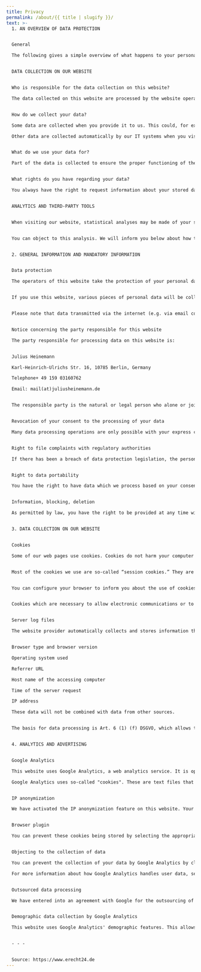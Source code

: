 ```yaml
---
title: Privacy
permalink: /about/{{ title | slugify }}/
text: >-
  1. AN OVERVIEW OF DATA PROTECTION


  General

  The following gives a simple overview of what happens to your personal information when you visit our website. Personal information is any data with which you could be personally identified. Detailed information on the subject of data protection can be found in our privacy policy found below.


  DATA COLLECTION ON OUR WEBSITE


  Who is responsible for the data collection on this website?

  The data collected on this website are processed by the website operator. The operator’s contact details can be found in the website’s required legal notice.


  How do we collect your data?

  Some data are collected when you provide it to us. This could, for example, be data you enter on a contact form.

  Other data are collected automatically by our IT systems when you visit the website. These data are primarily technical data such as the browser and operating system you are using or when you accessed the page. These data are collected automatically as soon as you enter our website.


  What do we use your data for?

  Part of the data is collected to ensure the proper functioning of the website. Other data can be used to analyze how visitors use the site.


  What rights do you have regarding your data?

  You always have the right to request information about your stored data, its origin, its recipients, and the purpose of its collection at no charge. You also have the right to request that it be corrected, blocked, or deleted. You can contact us at any time using the address given in the legal notice if you have further questions about the issue of privacy and data protection. You may also, of course, file a complaint with the competent regulatory authorities.


  ANALYTICS AND THIRD-PARTY TOOLS


  When visiting our website, statistical analyses may be made of your surfing behavior. This happens primarily using cookies and analytics. The analysis of your surfing behavior is usually anonymous, i.e. we will not be able to identify you from this data. You can object to this analysis or prevent it by not using certain tools. Detailed information can be found in the following privacy policy.


  You can object to this analysis. We will inform you below about how to exercise your options in this regard.


  2. GENERAL INFORMATION AND MANDATORY INFORMATION


  Data protection

  The operators of this website take the protection of your personal data very seriously. We treat your personal data as confidential and in accordance with the statutory data protection regulations and this privacy policy.


  If you use this website, various pieces of personal data will be collected. Personal information is any data with which you could be personally identified. This privacy policy explains what information we collect and what we use it for. It also explains how and for what purpose this happens.


  Please note that data transmitted via the internet (e.g. via email communication) may be subject to security breaches. Complete protection of your data from third-party access is not possible.


  Notice concerning the party responsible for this website

  The party responsible for processing data on this website is:


  Julius Heinemann

  Karl-Heinrich-Ulrichs Str. 16, 10785 Berlin, Germany

  Telephone+ 49 159 03160762

  Email: mail(at)juliusheinemann.de


  The responsible party is the natural or legal person who alone or jointly with others decides on the purposes and means of processing personal data (names, email addresses, etc.).


  Revocation of your consent to the processing of your data

  Many data processing operations are only possible with your express consent. You may revoke your consent at any time with future effect. An informal email making this request is sufficient. The data processed before we receive your request may still be legally processed.


  Right to file complaints with regulatory authorities

  If there has been a breach of data protection legislation, the person affected may file a complaint with the competent regulatory authorities. The competent regulatory authority for matters related to data protection legislation is the data protection officer of the German state in which our company is headquartered. A list of data protection officers and their contact details can be found at the following link: https://www.bfdi.bund.de/DE/Infothek/Anschriften_Links/anschriften_links-node.html


  Right to data portability

  You have the right to have data which we process based on your consent or in fulfillment of a contract automatically delivered to yourself or to a third party in a standard, machine-readable format. If you require the direct transfer of data to another responsible party, this will only be done to the extent technically feasible.


  Information, blocking, deletion

  As permitted by law, you have the right to be provided at any time with information free of charge about any of your personal data that is stored as well as its origin, the recipient and the purpose for which it has been processed. You also have the right to have this data corrected, blocked or deleted. You can contact us at any time using the address given in our legal notice if you have further questions on the topic of personal data.


  3. DATA COLLECTION ON OUR WEBSITE


  Cookies

  Some of our web pages use cookies. Cookies do not harm your computer and do not contain any viruses. Cookies help make our website more user-friendly, efficient, and secure. Cookies are small text files that are stored on your computer and saved by your browser.


  Most of the cookies we use are so-called “session cookies.” They are automatically deleted after your visit. Other cookies remain in your device’s memory until you delete them. These cookies make it possible to recognize your browser when you next visit the site.


  You can configure your browser to inform you about the use of cookies so that you can decide on a case-by-case basis whether to accept or reject a cookie. Alternatively, your browser can be configured to automatically accept cookies under certain conditions or to always reject them, or to automatically delete cookies when closing your browser. Disabling cookies may limit the functionality of this website.


  Cookies which are necessary to allow electronic communications or to provide certain functions you wish to use (such as the shopping cart) are stored pursuant to Art. 6 paragraph 1, letter f of DSGVO. The website operator has a legitimate interest in the storage of cookies to ensure an optimized service provided free of technical errors. If other cookies (such as those used to analyze your surfing behavior) are also stored, they will be treated separately in this privacy policy.


  Server log files

  The website provider automatically collects and stores information that your browser automatically transmits to us in “server log files”. These are:


  Browser type and browser version

  Operating system used

  Referrer URL

  Host name of the accessing computer

  Time of the server request

  IP address

  These data will not be combined with data from other sources.


  The basis for data processing is Art. 6 (1) (f) DSGVO, which allows the processing of data to fulfill a contract or for measures preliminary to a contract.


  4. ANALYTICS AND ADVERTISING


  Google Analytics

  This website uses Google Analytics, a web analytics service. It is operated by Google Inc., 1600 Amphitheatre Parkway, Mountain View, CA 94043, USA.

  Google Analytics uses so-called "cookies". These are text files that are stored on your computer and that allow an analysis of the use of the website by you. The information generated by the cookie about your use of this website is usually transmitted to a Google server in the USA and stored there. Google Analytics cookies are stored based on Art. 6 (1) (f) DSGVO. The website operator has a legitimate interest in analyzing user behavior to optimize both its website and its advertising.


  IP anonymization

  We have activated the IP anonymization feature on this website. Your IP address will be shortened by Google within the European Union or other parties to the Agreement on the European Economic Area prior to transmission to the United States. Only in exceptional cases is the full IP address sent to a Google server in the US and shortened there. Google will use this information on behalf of the operator of this website to evaluate your use of the website, to compile reports on website activity, and to provide other services regarding website activity and Internet usage for the website operator. The IP address transmitted by your browser as part of Google Analytics will not be merged with any other data held by Google.


  Browser plugin

  You can prevent these cookies being stored by selecting the appropriate settings in your browser. However, we wish to point out that doing so may mean you will not be able to enjoy the full functionality of this website. You can also prevent the data generated by cookies about your use of the website (incl. your IP address) from being passed to Google, and the processing of these data by Google, by downloading and installing the browser plugin available at the following link: https://tools.google.com/dlpage/gaoptout?hl=en.


  Objecting to the collection of data

  You can prevent the collection of your data by Google Analytics by clicking on the following link. An opt-out cookie will be set to prevent your data from being collected on future visits to this site: Disable Google Analytics.

  For more information about how Google Analytics handles user data, see Google's privacy policy: https://support.google.com/analytics/answer/6004245?hl=en.


  Outsourced data processing

  We have entered into an agreement with Google for the outsourcing of our data processing and fully implement the strict requirements of the German data protection authorities when using Google Analytics.


  Demographic data collection by Google Analytics

  This website uses Google Analytics' demographic features. This allows reports to be generated containing statements about the age, gender, and interests of site visitors. This data comes from interest-based advertising from Google and third-party visitor data. This collected data cannot be attributed to any specific individual person. You can disable this feature at any time by adjusting the ads settings in your Google account or you can forbid the collection of your data by Google Analytics as described in the section "Refusal of data collection".


  - - -


  Source: https://www.erecht24.de
---
```

